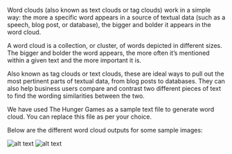 Word clouds (also known as text clouds or tag clouds) work in a simple way: the more a specific word appears in a source of textual data (such as a speech, blog post, or database), the bigger and bolder it appears in the word cloud.

A word cloud is a collection, or cluster, of words depicted in different sizes. The bigger and bolder the word appears, the more often it’s mentioned within a given text and the more important it is.

Also known as tag clouds or text clouds, these are ideal ways to pull out the most pertinent parts of textual data, from blog posts to databases. They can also help business users compare and contrast two different pieces of text to find the wording similarities between the two.

We have used The Hunger Games as a sample text file to generate word cloud. You can replace this file as per your choice.

Below are the different word cloud outputs for some sample images:

![alt text](https://github.com/gargnityansh/datascience-mashup/blob/wordcloud/Different%20visualisations/wordcloud/moustache.jpg)
![alt text](https://github.com/gargnityansh/datascience-mashup/blob/wordcloud/Different%20visualisations/wordcloud/moustache_out.png)
